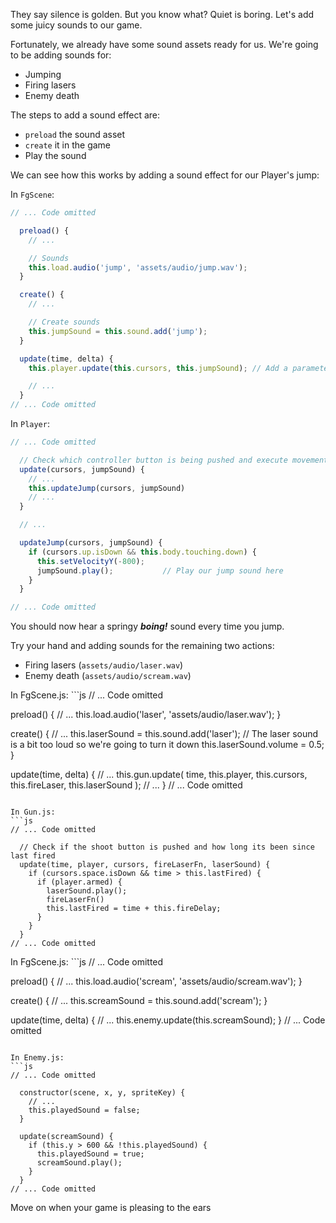 They say silence is golden. But you know what? Quiet is boring. Let's add some juicy sounds to our game.

Fortunately, we already have some sound assets ready for us. We're going to be adding sounds for:

- Jumping
- Firing lasers
- Enemy death


The steps to add a sound effect are:

- `preload` the sound asset
- `create` it in the game
- Play the sound

We can see how this works by adding a sound effect for our Player's jump:

In `FgScene`:
```js
// ... Code omitted

  preload() {
    // ...

    // Sounds
    this.load.audio('jump', 'assets/audio/jump.wav');
  }

  create() {
    // ...

    // Create sounds
    this.jumpSound = this.sound.add('jump');
  }

  update(time, delta) {
    this.player.update(this.cursors, this.jumpSound); // Add a parameter for the jumpSound

    // ...
  }
// ... Code omitted
```

In `Player`:
```js
// ... Code omitted

  // Check which controller button is being pushed and execute movement & animation
  update(cursors, jumpSound) {
    // ...
    this.updateJump(cursors, jumpSound)
    // ...
  }

  // ...

  updateJump(cursors, jumpSound) {
    if (cursors.up.isDown && this.body.touching.down) {
      this.setVelocityY(-800);
      jumpSound.play();           // Play our jump sound here
    }
  }

// ... Code omitted
```

You should now hear a springy **_boing!_** sound every time you jump.

Try your hand and adding sounds for the remaining two actions:

- Firing lasers (`assets/audio/laser.wav`)
- Enemy death (`assets/audio/scream.wav`)

<hint title="Solution for laser">
In FgScene.js:
```js
// ... Code omitted

  preload() {
    // ...
    this.load.audio('laser', 'assets/audio/laser.wav');
  }

  create() {
    // ...
    this.laserSound = this.sound.add('laser');
    // The laser sound is a bit too loud so we're going to turn it down
    this.laserSound.volume = 0.5;
  }

  update(time, delta) {
    // ...
    this.gun.update(
      time,
      this.player,
      this.cursors,
      this.fireLaser,
      this.laserSound
    );
    // ...
  }
// ... Code omitted
```

In Gun.js:
```js
// ... Code omitted

  // Check if the shoot button is pushed and how long its been since last fired
  update(time, player, cursors, fireLaserFn, laserSound) {
    if (cursors.space.isDown && time > this.lastFired) {
      if (player.armed) {
        laserSound.play();
        fireLaserFn()
        this.lastFired = time + this.fireDelay;
      }
    }
  }
// ... Code omitted
```
</hint>

<hint title="Solution for enemy death">
In FgScene.js:
```js
// ... Code omitted

  preload() {
    // ...
    this.load.audio('scream', 'assets/audio/scream.wav');
  }

  create() {
    // ...
    this.screamSound = this.sound.add('scream');
  }

  update(time, delta) {
    // ...
    this.enemy.update(this.screamSound);
  }
// ... Code omitted
```

In Enemy.js:
```js
// ... Code omitted

  constructor(scene, x, y, spriteKey) {
    // ...
    this.playedSound = false;
  }

  update(screamSound) {
    if (this.y > 600 && !this.playedSound) {
      this.playedSound = true;
      screamSound.play();
    }
  }
// ... Code omitted
```
</hint>

<guide>
Move on when your game is pleasing to the ears
</guide>
